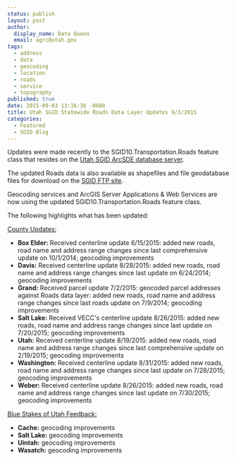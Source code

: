 ```yaml
---
status: publish
layout: post
author:
  display_name: Data Queen
  email: agrc@utah.gov
tags:
  - address
  - data
  - geocoding
  - location
  - roads
  - service
  - topography
published: true
date: 2015-09-03 13:16:38 -0600
title: Utah SGID Statewide Roads Data Layer Updates 9/3/2015
categories:
  - Featured
  - SGID Blog
---
```

<p>Updates were made recently to the SGID10.Transportation.Roads feature class that resides on the <a href="{{ "/data/how-to-connect-to-the-sgid-via-sde/" | prepend: site.baseurl }}">Utah SGID ArcSDE database server</a>.</p>
<p>The updated Roads data is also available as shapefiles and file geodatabase files for download on the <a href="ftp://ftp.agrc.utah.gov/UtahSGID_Vector/UTM12_NAD83/TRANSPORTATION/PackagedData/_Statewide/UtahRoadAndHighwaySystem/">SGID FTP site</a>.</p>
<p>Geocoding services and ArcGIS Server Applications & Web Services are now using the updated SGID10.Transportation.Roads feature class.</p>
<p>The following highlights what has been updated:</p>
<p><span style="text-decoration: underline;">County Updates:</span></p>
<ul>
<li><strong>Box Elder:</strong> Received centerline update 6/15/2015: added new roads, road name and address range changes since last comprehensive update on 10/1/2014; geocoding improvements</li>
<li><strong>Davis:</strong> Received centerline update 8/28/2015: added new roads, road name and address range changes since last update on 6/24/2014; geocoding improvements</li>
<li><strong>Grand:</strong> Received parcel update 7/2/2015: geocoded parcel addresses against Roads data layer: added new roads, road name and address range changes since last roads update on 7/9/2014; geocoding   improvements</li>
<li><strong>Salt Lake:</strong> Received VECC's centerline update 8/26/2015: added new roads, road name and address range changes since last update on 7/20/2015; geocoding improvements</li>
<li><strong>Utah:</strong> Received centerline update 8/19/2015: added new roads, road name and address range changes since last comprehensive update on 2/19/2015; geocoding improvements</li>
<li><strong>Washington:</strong> Received centerline update 8/31/2015: added new roads, road name and address range changes since last update on 7/28/2015; geocoding improvements</li>
<li><strong>Weber:</strong> Received centerline update 8/26/2015: added new roads, road name and address range changes since last update on 7/30/2015; geocoding improvements </li>
</ul>
<p><span style="text-decoration: underline;">Blue Stakes of Utah Feedback:</span></p>
<ul>
<li><strong>Cache:</strong> geocoding improvements</li>
<li><strong>Salt Lake:</strong> geocoding improvements</li>
<li><strong>Uintah:</strong> geocoding improvements</li>
<li><strong>Wasatch:</strong> geocoding improvements</li>
</ul>
